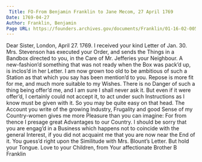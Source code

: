 ```yaml
---
 Title: FO-From Benjamin Franklin to Jane Mecom, 27 April 1769
Date: 1769-04-27
Author: Franklin, Benjamin
Page URL: https://founders.archives.gov/documents/Franklin/01-16-02-0057
---
```


Dear Sister,
London, April 27. 1769.
I received your kind Letter of Jan. 30. Mrs. Stevenson has executed your Order, and sends the Things in a Bandbox directed to you, in the Care of Mr. Jefferies your Neighbour. A new-fashion’d something that was not ready when the Box was pack’d up, is inclos’d in her Letter.
I am now grown too old to be ambitious of such a Station as that which you say has been mention’d to you. Repose is more fit for me, and much more suitable to my Wishes. There is no Danger of such a thing being offer’d me, and I am sure I shall never ask it. But even if it were offer’d, I certainly could not accept it, to act under such Instructions as I know must be given with it. So you may be quite easy on that head.
The Account you write of the growing Industry, Frugality and good Sense of my Country-women gives me more Pleasure than you can imagine: For from thence I presage great Advantages to our Country. I should be sorry that you are engag’d in a Business which happens not to coincide with the general Interest, if you did not acquaint me that you are now near the End of it.
You guess’d right upon the Similitude with Mrs. Blount’s Letter. But hold your Tongue. Love to your Children, from Your affectionate Brother
B Franklin

